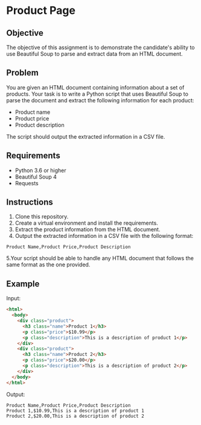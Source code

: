 # Product Page

## Objective

 The objective of this assignment is to demonstrate the candidate's ability to use Beautiful Soup to parse and extract data from an HTML document.

## Problem

You are given an HTML document containing information about a set of products. Your task is to write a Python script that uses Beautiful Soup to parse the document and extract the following information for each product:

- Product name
- Product price
- Product description

The script should output the extracted information in a CSV file.

## Requirements

- Python 3.6 or higher
- Beautiful Soup 4
- Requests

## Instructions

1. Clone this repository.
2. Create a virtual environment and install the requirements.
3. Extract the product information from the HTML document.
4. Output the extracted information in a CSV file with the following format:

```csv
Product Name,Product Price,Product Description
```

5.Your script should be able to handle any HTML document that follows the same format as the one provided.

## Example

Input:

```html
<html>
  <body>
    <div class="product">
      <h3 class="name">Product 1</h3>
      <p class="price">$10.99</p>
      <p class="description">This is a description of product 1</p>
    </div>
    <div class="product">
      <h3 class="name">Product 2</h3>
      <p class="price">$20.00</p>
      <p class="description">This is a description of product 2</p>
    </div>
  </body>
</html>
```

Output:

```csv
Product Name,Product Price,Product Description
Product 1,$10.99,This is a description of product 1
Product 2,$20.00,This is a description of product 2
```
